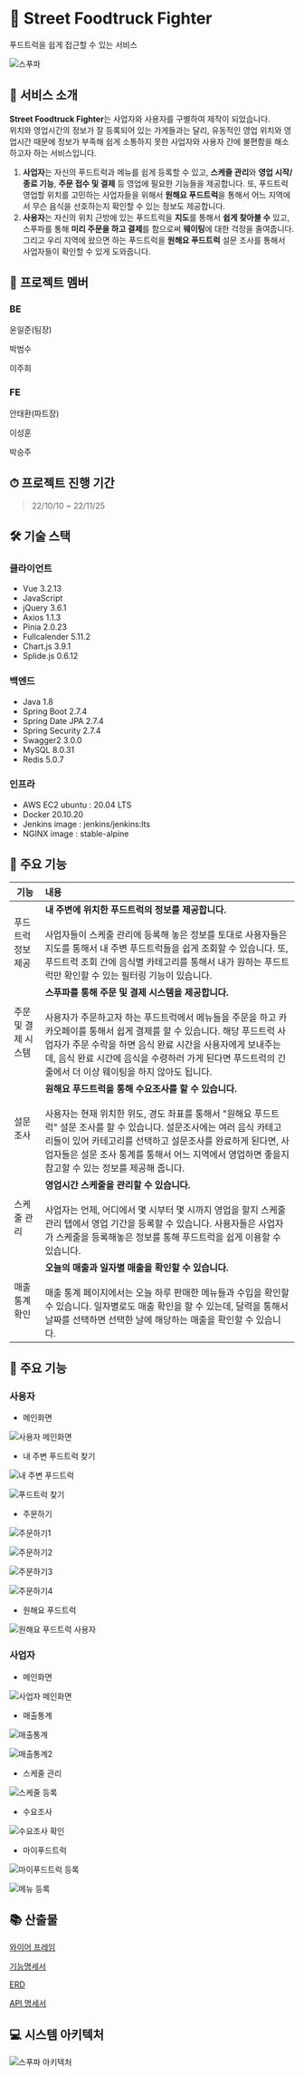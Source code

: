 # 🚚 Street Foodtruck Fighter

푸드트럭을 쉽게 접근할 수 있는 서비스

![스푸파](https://user-images.githubusercontent.com/99133426/202908973-43099654-321b-499e-b24d-fb48b61a23ea.png)

## 🍔 서비스 소개

**Street Foodtruck Fighter**는 사업자와 사용자를 구별하여 제작이 되었습니다.  
위치와 영업시간의 정보가 잘 등록되어 있는 가게들과는 달리, 유동적인 영업 위치와 영업시간 때문에 정보가 부족해 쉽게 소통하지 못한 사업자와 사용자 간에 불편함을 해소하고자 하는 서비스입니다.
1. **사업자**는 자신의 푸드트럭과 메뉴를 쉽게 등록할 수 있고, **스케줄 관리**와 **영업 시작/종료 기능**, **주문 접수 및 결제** 등 영업에 필요한 기능들을 제공합니다. 또, 푸드트럭 영업할 위치를 고민하는 사업자들을 위해서 **원해요 푸드트럭**을 통해서 어느 지역에서 무슨 음식을 선호하는지 확인할 수 있는 정보도 제공합니다.  
2. **사용자**는 자신의 위치 근방에 있는 푸드트럭을 **지도**를 통해서 **쉽게 찾아볼 수** 있고, 스푸파를 통해 **미리 주문을 하고 결제**를 함으로써 **웨이팅**에 대한 걱정을 줄여줍니다. 그리고 우리 지역에 왔으면 하는 푸드트럭을 **원해요 푸드트럭** 설문 조사를 통해서 사업자들이 확인할 수 있게 도와줍니다.

## 🍕 프로젝트 멤버

### BE

윤일준(팀장)

박범수

이주희

### FE

안태환(파트장)

이성훈

박승주

## ⏱ 프로젝트 진행 기간


> 22/10/10 ~ 22/11/25

## 🛠 기술 스택

### 클라이언트

- Vue 3.2.13
- JavaScript 
- jQuery 3.6.1
- Axios 1.1.3
- Pinia 2.0.23
- Fullcalender 5.11.2
- Chart.js 3.9.1
- Splide.js 0.6.12

### 백엔드

- Java 1.8
- Spring Boot 2.7.4
- Spring Date JPA 2.7.4
- Spring Security 2.7.4
- Swagger2 3.0.0
- MySQL 8.0.31
- Redis 5.0.7

### 인프라

- AWS EC2 ubuntu : 20.04 LTS
- Docker 20.10.20
- Jenkins image : jenkins/jenkins:lts
- NGINX image : stable-alpine

## 🍖 주요 기능

| 기능                  | 내용                                                         |
| --------------------- | :----------------------------------------------------------- |
| 푸드트럭 정보 제공     | **내 주변에 위치한 푸드트럭의 정보를 제공합니다.**<br /><br />사업자들이 스케줄 관리에 등록해 놓은 정보를 토대로 사용자들은 지도를 통해서 내 주변 푸드트럭들을 쉽게 조회할 수 있습니다. 또, 푸드트럭 조회 간에 음식별 카테고리를 통해서 내가 원하는 푸드트럭만 확인할 수 있는 필터링 기능이 있습니다. |
| 주문 및 결제 시스템    | **스푸파를 통해 주문 및 결제 시스템을 제공합니다.**<br /><br />사용자가 주문하고자 하는 푸드트럭에서 메뉴들을 주문을 하고 카카오페이를 통해서 쉽게 결제를 할 수 있습니다. 해당 푸드트럭 사업자가 주문 수락을 하면 음식 완료 시간을 사용자에게 보내주는데, 음식 완료 시간에 음식을 수령하러 가게 된다면 푸드트럭의 긴 줄에서 더 이상 웨이팅을 하지 않아도 됩니다. |
| 설문 조사             | **원해요 푸드트럭을 통해 수요조사를 할 수 있습니다.**<br /><br />사용자는 현재 위치한 위도, 경도 좌표를 통해서 "원해요 푸드트럭" 설문 조사를 할 수 있습니다. 설문조사에는 여러 음식 카테고리들이 있어 카테고리를 선택하고 설문조사를 완료하게 된다면, 사업자들은 설문 조사 통계를 통해서 어느 지역에서 영업하면 좋을지 참고할 수 있는 정보를 제공해 줍니다. |
| 스케줄 관리           | **영업시간 스케줄을 관리할 수 있습니다.**<br /><br />사업자는 언제, 어디에서 몇 시부터 몇 시까지 영업을 할지 스케줄 관리 탭에서 영업 기간을 등록할 수 있습니다. 사용자들은 사업자가 스케줄을 등록해놓은 정보를 통해 푸드트럭을 쉽게 이용할 수 있습니다.  |
| 매출 통계 확인        | **오늘의 매출과 일자별 매출을 확인할 수 있습니다.**<br /><br />매출 통계 페이지에서는 오늘 하루 판매한 메뉴들과 수입을 확인할 수 있습니다. 일자별로도 매출 확인을 할 수 있는데, 달력을 통해서 날짜를 선택하면 선택한 날에 해당하는 매출을 확인할 수 있습니다. |

## 🍤 주요 기능

### 사용자
- 메인화면

![사용자 메인화면](https://user-images.githubusercontent.com/99133426/202927894-b803b711-c51c-43f9-8d16-c4febd878597.png)

- 내 주변 푸드트럭 찾기

![내 주변 푸드트럭](https://user-images.githubusercontent.com/99133426/202927991-9b4bbc10-6aa7-4c85-936e-4f4a597a41b2.png)

![푸드트럭 찾기](https://user-images.githubusercontent.com/99133426/202928825-7c6fe4b0-a652-4481-b1f2-a8da07f6a188.png)

- 주문하기

![주문하기1](https://user-images.githubusercontent.com/99133426/202929102-61fc011f-b08c-4073-a2e7-8cad9c194497.png)

![주문하기2](https://user-images.githubusercontent.com/99133426/202929101-8162f86e-2ec9-48bf-9469-4932db2471ec.png)

![주문하기3](https://user-images.githubusercontent.com/99133426/202929099-feb40dc9-abba-4833-a056-363541b47d81.png)

![주문하기4](https://user-images.githubusercontent.com/99133426/202929098-56fb4d2d-e366-41a2-ac8b-f15756ac5f20.png)

- 원해요 푸드트럭

![원해요 푸드트럭 사용자](https://user-images.githubusercontent.com/99133426/202928023-74266b7f-847c-4409-9a5d-8b076059113b.png)

### 사업자
- 메인화면

![사업자 메인화면](https://user-images.githubusercontent.com/99133426/202927863-a5bae8cc-50c4-4ea9-bbda-1510756ab91d.png)

- 매출통계

![매출통계](https://user-images.githubusercontent.com/99133426/202928074-d5e50674-8f73-406c-8958-8beb51f29414.png)

![매출통계2](https://user-images.githubusercontent.com/99133426/202934934-fbf3f415-8dbe-48f5-be30-46ad826753ef.png)

- 스케줄 관리

![스케줄 등록](https://user-images.githubusercontent.com/99133426/202928106-9e6dd738-54d7-4f5e-9293-98b69c3f3021.png)

- 수요조사

![수요조사 확인](https://user-images.githubusercontent.com/99133426/202934910-482b85b5-99a3-426b-b882-c67c6376aea2.png)

- 마이푸드트럭

![마이푸드트럭 등록](https://user-images.githubusercontent.com/99133426/202928167-c1c5d94e-ff8b-4d07-9ad5-026e1fc0a34e.png)

![메뉴 등록](https://user-images.githubusercontent.com/99133426/202928171-eb706aab-8abf-4ab7-83f5-1b56bed2be13.png)

## 📚 산출물

[와이어 프레임](https://www.figma.com/file/5wfH0Qpq21ki0rBAyIyi5A/%EC%8A%A4%ED%8A%B8%EB%A6%AC%ED%8A%B8-%ED%91%B8%EB%93%9C%ED%8A%B8%EB%9F%AD-%ED%8C%8C%EC%9D%B4%ED%84%B0_B206_%EC%9E%90%EC%9C%A8-%ED%94%84%EB%A1%9C%EC%A0%9D%ED%8A%B8?node-id=0%3A1&t=PTcmkGYpTGvPth2h-0)  
  
[기능명세서](https://www.notion.so/3a665dc16e5942219d083fd0e053c76e)  
  
[ERD](https://www.erdcloud.com/d/wkHDpQmGCtkvGzMZQ)  

[API 명세서](https://k7b206.p.ssafy.io/api/swagger-ui/)  

## 💻 시스템 아키텍처

![스푸파 아키텍처](https://user-images.githubusercontent.com/99133426/202916867-defbf547-6ac6-48cc-91dc-f075727933b0.png)

